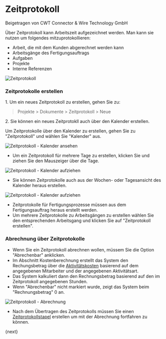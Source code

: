 # Zeitprotokoll
<span class="text-muted contributed-by">Beigetragen von CWT Connector & Wire Technology GmbH</span>

Über Zeitprotokoll kann Arbeitszeit aufgezeichnet werden. Man kann sie nutzen um folgendes mitzuprotokollieren:

* Arbeit, die mit dem Kunden abgerechnet werden kann
* Arbeitsgänge des Fertigungsauftrags
* Aufgaben
* Projekte
* Interne Referenzen

<img class="screenshot" alt="Zeitprotokoll" src="{{docs_base_url}}/assets/img/project/time_log.png">

### Zeitprotokolle erstellen

1\. Um ein neues Zeitprotokoll zu erstellen, gehen Sie zu:

> Projekte > Dokumente > Zeitprotokoll > Neue

2\. Sie können ein neues Zeitprotokll auch über den Kalender erstellen.

Um Zeitprotokolle über den Kalender zu erstellen, gehen Sie zu "Zeitprotokoll" und wählen Sie "Kalender" aus.

<img class="screenshot" alt="Zeitprotokoll - Kalender ansehen" src="{{docs_base_url}}/assets/img/project/time_log_view_calendar.png">

* Um ein Zeitprotokoll für mehrere Tage zu erstellen, klicken Sie und ziehen Sie den Mauszeiger über die Tage.

<img class="screenshot" alt="Zeitprotokoll - Kalender aufziehen" src="{{docs_base_url}}/assets/img/project/time_log_calendar_day.gif">

* Sie können Zeitprotokolle auch aus der Wochen- oder Tagesansicht des Kalender heraus erstellen.

<img class="screenshot" alt="Zeitprotokoll - Kalender aufziehen" src="{{docs_base_url}}/assets/img/project/time_log_calendar_week.gif">

* Zeitprotokolle für Fertigungsprozesse müssen aus dem Fertigungsauftrag heraus erstellt werden.
* Um mehrere Zeitprotokolle zu Arbeitsgängen zu erstellen wählen Sie den entsprechenden Arbeitsgang und klicken Sie auf "Zeitprotokoll erstellen".

### Abrechnung über Zeitprotokolle

* Wenn Sie ein Zeitprotokoll abrechnen wollen, müssem Sie die Option "Abrechenbar" anklicken.
* Im Abschnitt Kostenberechnung erstellt das System den Rechungsbetrag über die [Aktivitätskosten]({{docs_base_url}}/user/manual/en/projects/activity-cost.html)  basierend auf dem angegebenen Mitarbeiter und der angegebenen Aktivitätsart.
* Das System kalkuliert dann den Rechnungsbetrag basierend auf den im Zeitprotokoll angegebenen Stunden.
* Wenn "Abrechenbar" nicht markiert wurde, zeigt das System beim "Rechnungsbetrag" 0 an.

<img class="screenshot" alt="Zeitprotokoll - Abrechnung" src="{{docs_base_url}}/assets/img/project/time_log_costing.png">

* Nach dem Übertragen des Zeitprotokolls müssen Sie einen [Zeitprotokollstapel]({{docs_base_url}}/user/manual/en/projects/time-log-batch.html) erstellen um mit der Abrechnung fortfahren zu können.

{next}
